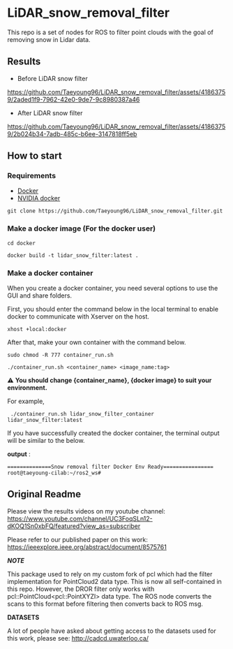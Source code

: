 # LiDAR_snow_removal_filter
This repo is a set of nodes for ROS to filter point clouds with the goal of removing snow in Lidar data.

## Results  
- Before LiDAR snow filter


https://github.com/Taeyoung96/LiDAR_snow_removal_filter/assets/41863759/2aded1f9-7962-42e0-9de7-9c8980387a46



- After LiDAR snow filter



https://github.com/Taeyoung96/LiDAR_snow_removal_filter/assets/41863759/2b024b34-7adb-485c-b6ee-3147818ff5eb

## How to start

### Requirements 
- [Docker](https://www.docker.com/)  
- [NVIDIA docker](https://docs.nvidia.com/datacenter/cloud-native/container-toolkit/install-guide.html)

```
git clone https://github.com/Taeyoung96/LiDAR_snow_removal_filter.git
```

### Make a docker image (For the docker user) 
```
cd docker
```
```
docker build -t lidar_snow_filter:latest .
```

### Make a docker container  

When you create a docker container, you need several options to use the GUI and share folders.

First, you should enter the command below in the local terminal to enable docker to communicate with Xserver on the host.

```
xhost +local:docker
```

After that, make your own container with the command below.  

```
sudo chmod -R 777 container_run.sh
```
```
./container_run.sh <container_name> <image_name:tag>
```

:warning: **You should change {container_name}, {docker image} to suit your environment.**  

For example,  
```
 ./container_run.sh lidar_snow_filter_container lidar_snow_filter:latest
```

If you have successfully created the docker container, the terminal output will be similar to the below.  

**output** :  

```
==============Snow removal filter Docker Env Ready================
root@taeyoung-cilab:~/ros2_ws#
```

## Original Readme

Please view the results videos on my youtube channel: https://www.youtube.com/channel/UC3FoqSLn12-dKOQ1Sn0xbFQ/featured?view_as=subscriber

Please refer to our published paper on this work: https://ieeexplore.ieee.org/abstract/document/8575761

***NOTE***

This package used to rely on my custom fork of pcl which had the filter implementation for PointCloud2 data type. This is now all self-contained in this repo. However, the DROR filter only works with pcl::PointCloud\<pcl::PointXYZI\> data type. The ROS node converts the scans to this format before filtering then converts back to ROS msg.

**DATASETS**

A lot of people have asked about getting access to the datasets used for this work, please see: http://cadcd.uwaterloo.ca/
